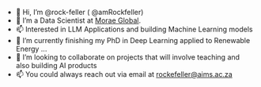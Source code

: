 - 👋 Hi, I’m @rock-feller ( @amRockfeller)
- 👀 I’m a Data Scientist at [Morae Global](https://www.moraeglobal.com/).
- 📫 Interested in LLM Applications and building Machine Learning models
- 🌱 I’m currently finishing my PhD in Deep Learning applied to Renewable Energy ...
- 💞️ I’m looking to collaborate on projects that will involve teaching and also building AI products
- 📫 You could always reach out via email at rockefeller@aims.ac.za

<!---
rock-feller/rock-feller is a ✨ special ✨ repository because its `README.md` (this file) appears on your GitHub profile.
You can click the Preview link to take a look at your changes.
--->
